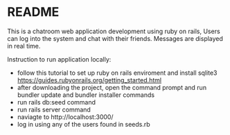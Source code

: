 # README

This is a chatroom web application development using ruby on rails, Users can log into the system and chat with their friends. Messages are displayed in real time.

Instruction to run application locally:
- follow this tutorial to set up ruby on rails enviroment and install sqlite3 https://guides.rubyonrails.org/getting_started.html
- after downloading the project, open the command prompt and run bundler update and bundler installer commands
- run rails db:seed command
- run rails server command
- naviagte to http://localhost:3000/
- log in using any of the users found in seeds.rb
  

